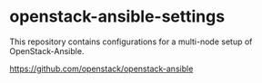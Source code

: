 # openstack-ansible-settings

This repository contains configurations for a multi-node setup of OpenStack-Ansible.

https://github.com/openstack/openstack-ansible
